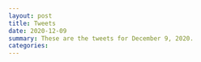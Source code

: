 ```yaml
---
layout: post
title: Tweets
date: 2020-12-09
summary: These are the tweets for December 9, 2020.
categories:
---
```


